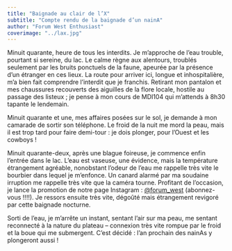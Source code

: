 ```yaml
---
title: "Baignade au clair de l’X"
subtitle: "Compte rendu de la baignade d’un nainA"
author: "Forum West Enthusiast"
coverimage: "../lax.jpg"
---
```


Minuit quarante, heure de tous les interdits. Je m’approche de l’eau trouble, pourtant si sereine, du lac. Le calme règne aux alentours, troublés seulement par les bruits ponctuels de la faune, apeurée par la présence d’un étranger en ces lieux. La route pour arriver ici, longue et inhospitalière, m’a bien fait comprendre l’interdit que je franchis. Retirant mon pantalon et mes chaussures recouverts des aiguilles de la flore locale, hostile au passage des listeux ; je pense à mon cours de MDI104 qui m’attends à 8h30 tapante le lendemain.

Minuit quarante et une, mes affaires posées sur le sol, je demande à mon camarade de sortir son téléphone. Le froid de la nuit me mord la peau, mais il est trop tard pour faire demi-tour : je dois plonger, pour l’Ouest et les cowboys !

Minuit quarante-deux, après une blague foireuse, je commence enfin l’entrée dans le lac. L’eau est vaseuse, une évidence, mais la température étrangement agréable, nonobstant l’odeur de l’eau me rappelle très vite le bourbier dans lequel je m’enfonce. Un canard alarmé par ma soudaine irruption me rappelle très vite que la caméra tourne. Profitant de l’occasion, je lance la promotion de notre page Instagram :  [@forum_west](https://www.instagram.com/forum_west/) (abonnez-vous !!!!). Je ressors ensuite très vite, dégoûté mais étrangement revigoré par cette baignade nocturne.

Sorti de l’eau, je m’arrête un instant, sentant l’air sur ma peau, me sentant reconnecté à la nature du plateau – connexion très vite rompue par le froid et la boue qui me submergent. C’est décidé : l’an prochain des nainAs y plongeront aussi !
